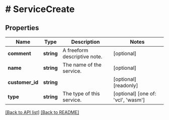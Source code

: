 # # ServiceCreate

## Properties

Name | Type | Description | Notes
------------ | ------------- | ------------- | -------------
**comment** | **string** | A freeform descriptive note. | [optional] 
**name** | **string** | The name of the service. | [optional] 
**customer_id** | **string** |  | [optional] [readonly] 
**type** | **string** | The type of this service. | [optional]  [one of: 'vcl', 'wasm']


[[Back to API list]](../../README.md#endpoints) [[Back to README]](../../README.md)
